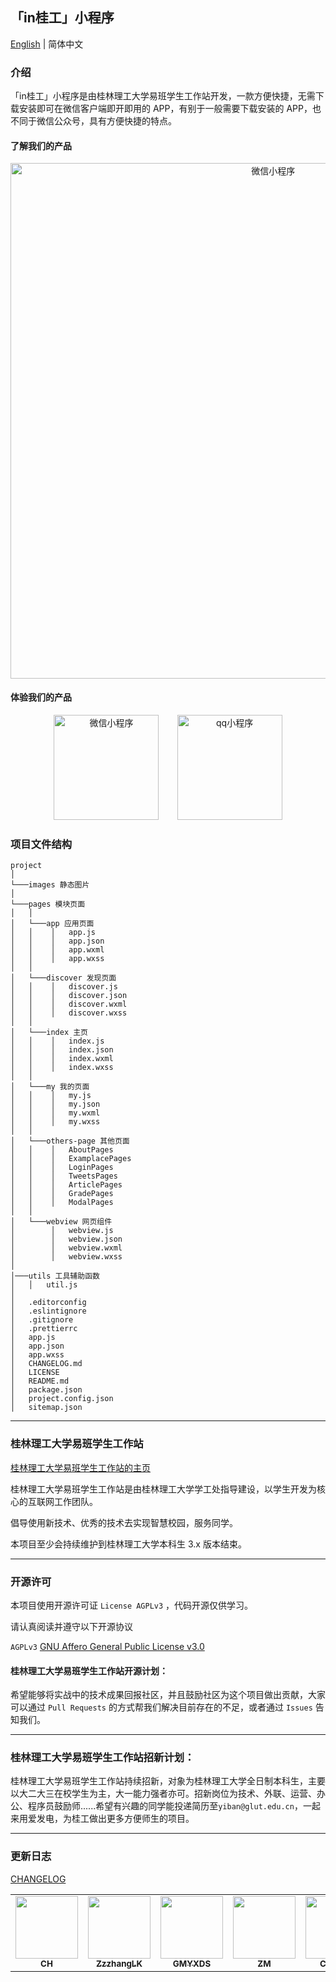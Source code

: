 ## 「in桂工」小程序

[English](./README-en.md) | 简体中文

### 介绍

「in桂工」小程序是由桂林理工大学易班学生工作站开发，一款方便快捷，无需下载安装即可在微信客户端即开即用的 APP，有别于一般需要下载安装的 APP，也不同于微信公众号，具有方便快捷的特点。

#### 了解我们的产品

<p align="center">
<img src="https://s3.ax1x.com/2021/01/26/sOReyD.png" alt="微信小程序" width="824.5" height="auto">
</p>

#### 体验我们的产品

<p align="center">
<!-- <img src="https://s3.ax1x.com/2021/01/25/sOD176.jpg" alt="微信小程序" width="168" height="168" style="margin-right:2.5%;"> -->
<img src="http://inews.gtimg.com/newsapp_ls/0/14312343926/0" alt="微信小程序" width="168" height="168" style="margin-right:2.5%;">
<img src="https://s3.ax1x.com/2021/01/25/sODfun.jpg" alt="qq小程序" width="168" height="168" style="margin-left:2.5%;">
</p>

### 项目文件结构

```
project
│
└───images 静态图片
│
└───pages 模块页面
│   │
│   └───app 应用页面
│   │    │   app.js
│   │    │   app.json
│   │    │   app.wxml
│   │    │   app.wxss
│   │
│   └───discover 发现页面
│   │    │   discover.js
│   │    │   discover.json
│   │    │   discover.wxml
│   │    │   discover.wxss
│   │
│   └───index 主页
│   │    │   index.js
│   │    │   index.json
│   │    │   index.wxml
│   │    │   index.wxss
│   │
│   └───my 我的页面
│   │    │   my.js
│   │    │   my.json
│   │    │   my.wxml
│   │    │   my.wxss
│   │
│   └───others-page 其他页面
│   │    │   AboutPages
│   │    │   ExamplacePages
│   │    │   LoginPages
│   │    │   TweetsPages
│   │    │   ArticlePages
│   │    │   GradePages
│   │    │   ModalPages
│   │
│   └───webview 网页组件
│        │   webview.js
│        │   webview.json
│        │   webview.wxml
│        │   webview.wxss
│
│───utils 工具辅助函数
│   │   util.js
│
│   .editorconfig
│   .eslintignore
│   .gitignore
│   .prettierrc
│   app.js
│   app.json
│   app.wxss
│   CHANGELOG.md
│   LICENSE
│   README.md
│   package.json
│   project.config.json
│   sitemap.json

```

------

### 桂林理工大学易班学生工作站

[桂林理工大学易班学生工作站的主页](https://yiban.glut.edu.cn)

桂林理工大学易班学生工作站是由桂林理工大学学工处指导建设，以学生开发为核心的互联网工作团队。

倡导使用新技术、优秀的技术去实现智慧校园，服务同学。

本项目至少会持续维护到桂林理工大学本科生 3.x 版本结束。

------

### 开源许可

本项目使用开源许可证 `License AGPLv3` ，代码开源仅供学习。

请认真阅读并遵守以下开源协议

`AGPLv3` [GNU Affero General Public License v3.0](https://github.com/ZzzhangLK/in-glut/blob/master/LICENSE)

#### 桂林理工大学易班学生工作站开源计划：

希望能够将实战中的技术成果回报社区，并且鼓励社区为这个项目做出贡献，大家可以通过 `Pull Requests` 的方式帮我们解决目前存在的不足，或者通过 `Issues` 告知我们。

------

### 桂林理工大学易班学生工作站招新计划：

桂林理工大学易班学生工作站持续招新，对象为桂林理工大学全日制本科生，主要以大二大三在校学生为主，大一能力强者亦可。招新岗位为技术、外联、运营、办公、程序员鼓励师......希望有兴趣的同学能投递简历至`yiban@glut.edu.cn`，一起来用爱发电，为桂工做出更多方便师生的项目。

------

### 更新日志

[CHANGELOG](./CHANGELOG.md)


<table>
  <tr>
    <td align="center"><a href="https://github.com/chrrg"><img src="https://github.com/chrrg.png?s=64" width="100px;"/><br /><sub><b>CH</b></sub></a><br /></td>
    <td align="center"><a href="https://github.com/ZzzhangLK"><img src="https://github.com/ZzzhangLK.png?s=64" width="100px;"/><br /><sub><b>ZzzhangLK</b></sub></a><br /></td>
    <td align="center"><a href="https://github.com/GMYXDS"><img src="https://github.com/GMYXDS.png?s=64" width="100px;"/><br /><sub><b>GMYXDS</b></sub></a><br /></td>
    <td align="center"><a href="https://github.com/FaithZM"><img src="https://github.com/FaithZM.png?s=64" width="100px;"/><br /><sub><b>ZM</b></sub></a><br /></td>
    <td align="center"><a href="https://github.com/Coloryr"><img src="https://github.com/Coloryr.png?s=64" width="100px;"/><br /><sub><b>Color_yr</b></sub></a><br /></td>
  </tr>
</table>
